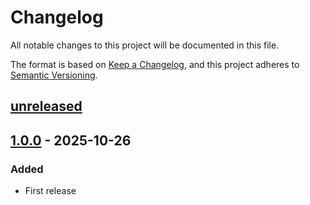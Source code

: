 # Changelog

All notable changes to this project will be documented in this file.

The format is based on [Keep a Changelog](https://keepachangelog.com/en/1.0.0/),
and this project adheres to [Semantic Versioning](https://semver.org/spec/v2.0.0.html).

## [unreleased]

## [1.0.0] - 2025-10-26

### Added

- First release

[unreleased]: https://github.com/cthing/gradle-build-greeting/compare/1.0.0...HEAD
[1.0.0]: https://github.com/cthing/gradle-build-greeting/releases/tag/1.0.0
